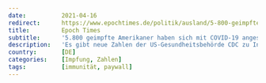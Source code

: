 ```yaml
---
date:          2021-04-16
redirect:      https://www.epochtimes.de/politik/ausland/5-800-geimpfte-amerikaner-haben-sich-mit-covid-19-angesteckt-74-tote-a3493967.html
title:         Epoch Times
subtitle:      '5.800 geimpfte Amerikaner haben sich mit COVID-19 angesteckt – 74 Tote'
description:   'Es gibt neue Zahlen der US-Gesundheitsbehörde CDC zu Infizierten trotz COVID-19-Impfung. Für offizielle Stellen ändert sich nichts an der Einschätzung der Impfstoffe. Forscher fordern mehr Daten für eine bessere Interpretation der Zahlen.'
country:       [DE]
categories:    [Impfung, Zahlen]
tags:          [immunität, paywall]
---
```

